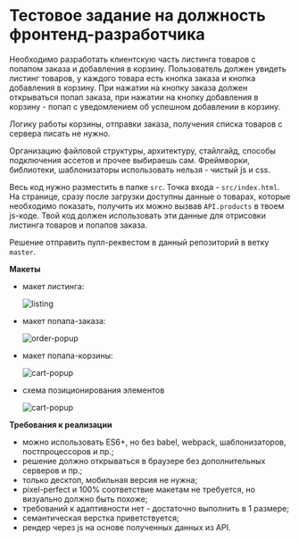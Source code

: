 Тестовое задание на должность фронтенд-разработчика
===================================================

Необходимо разработать клиентскую часть листинга товаров с попапом заказа и добавления в корзину. Пользователь должен
увидеть листинг товаров, у каждого товара есть кнопка заказа и кнопка добавления в корзину. При нажатии на кнопку 
заказа должен открываться попап заказа, при нажатии на кнопку добавления в корзину - попап с уведомлением об успешном
добавлении в корзину. 

Логику работы корзины, отправки заказа, получения списка товаров с сервера писать не нужно.

Организацию файловой структуры, архитектуру, стайлгайд, способы подключения ассетов и прочее выбираешь сам. Фреймворки, 
библиотеки, шаблонизаторы использовать нельзя - чистый js и css.

Весь код нужно разместить в папке `src`. Точка входа - `src/index.html`. На странице, сразу после загрузки доступны 
данные о товарах, которые необходимо показать, получить их можно вызвав `API.products` в твоем js-коде. Твой код должен 
использовать эти данные для отрисовки листинга товаров и попапов заказа.

Решение отправить пулл-реквестом в данный репозиторий в ветку `master`.

**Макеты**

* макет листинга:

  ![listing](images/listing.png)

* макет попапа-заказа:

  ![order-popup](images/order-popup.png)

* макет попапа-корзины:

  ![cart-popup](images/cart-popup.png)

* схема позиционирования элементов

  ![cart-popup](images/scheme.svg)

**Требования к реализации**

* можно использовать ES6+, но без babel, webpack, шаблонизаторов, постпроцессоров и пр.;
* решение должно открываться в браузере без дополнительных серверов и пр.;
* только десктоп, мобильная версия не нужна;
* pixel-perfect и 100% соответствие макетам не требуется, но визуально должно быть похоже;
* требований к адаптивности нет - достаточно выполнить в 1 размере;
* семантическая верстка приветствуется;
* рендер через js на основе полученных данных из API.
